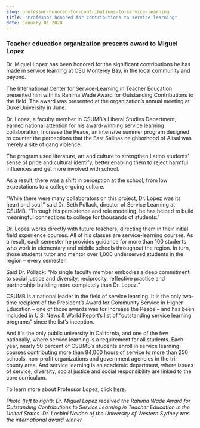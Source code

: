 ```yaml
---
slug: professor-honored-for-contributions-to-service-learning
title: "Professor honored for contributions to service learning"
date: January 01 2020
---
```


<h3>Teacher education organization presents award to Miguel Lopez</h3><p>Dr. Miguel Lopez has been honored for the significant contributions he has made in service learning at CSU Monterey Bay, in the local community and beyond.
</p><p>The International Center for Service-Learning in Teacher Education presented him with its Rahima Wade Award for Outstanding Contributions to the field. The award was presented at the organization’s annual meeting at Duke University in June.
</p><p>Dr. Lopez, a faculty member in CSUMB’s Liberal Studies Department, earned national attention for his award-winning service learning collaboration, Increase the Peace, an intensive summer program designed to counter the perceptions that the East Salinas neighborhood of Alisal was merely a site of gang violence.
</p><p>The program used literature, art and culture to strengthen Latino students’ sense of pride and cultural identify, better enabling them to reject harmful influences and get more involved with school.
</p><p>As a result, there was a shift in perception at the school, from low expectations to a college-going culture.
</p><p>“While there were many collaborators on this project, Dr. Lopez was its heart and soul,” said Dr. Seth Pollack, director of Service Learning at CSUMB. “Through his persistence and role modeling, he has helped to build meaningful connections to college for thousands of students.”
</p><p>Dr. Lopez works directly with future teachers, directing them in their initial field experience courses. All of his classes are service-learning courses. As a result, each semester he provides guidance for more than 100 students who work in elementary and middle schools throughout the region. In turn, those students tutor and mentor over 1,000 underserved students in the region – every semester.
</p><p>Said Dr. Pollack: “No single faculty member embodies a deep commitment to social justice and diversity, reciprocity, reflective practice and partnership-building more completely than Dr. Lopez.”
</p><p>CSUMB is a national leader in the field of service learning. It is the only two-time recipient of the President’s Award for Community Service in Higher Education – one of those awards was for Increase the Peace –  and has been included in U.S. News &amp; World Report’s list of “outstanding service learning programs” since the list’s inception.
</p><p>And it's the only public university in California, and one of the few nationally, where service learning is a requirement for all students. Each year, nearly 50 percent of CSUMB’s students enroll in service learning courses contributing more than 84,000 hours of service to more than 250 schools, non-profit organizations and government agencies in the tri-county area. And service learning is an academic department, where issues of service, diversity, social justice and social responsibility are linked to the core curriculum.
</p><p>To learn more about Professor Lopez, click <a href="http://ls.csumb.edu/liberal-studies-home/dr-miguel-lopez">here</a>.
</p><p><em>Photo (left to right): Dr. Miguel Lopez received the Rahima Wade Award for Outstanding Contributions to Service Learning in Teacher Education in the United States. Dr. Loshini Naidoo of the University of Western Sydney was the international award winner.</em>  
</p>
